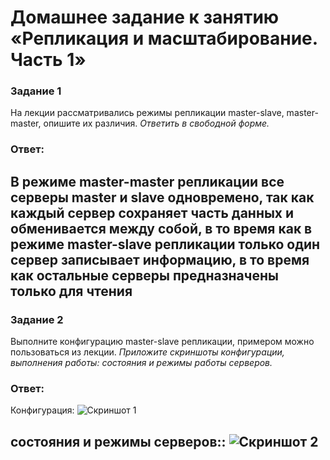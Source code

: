 #  Домашнее задание к занятию «Репликация и масштабирование. Часть 1»
### Задание 1
На лекции рассматривались режимы репликации master-slave, master-master, опишите их различия.
*Ответить в свободной форме.*

### Ответ:
В режиме master-master репликации все серверы master и slave одновремено, так как каждый сервер сохраняет часть данных и обменивается между собой, 
в то время как в режиме master-slave репликации только один сервер записывает информацию, в то время как остальные серверы предназначены только для чтения
---

### Задание 2
Выполните конфигурацию master-slave репликации, примером можно пользоваться из лекции.
*Приложите скриншоты конфигурации, выполнения работы: состояния и режимы работы серверов.*

### Ответ:
Конфигурация:
![Скриншот 1](https://github.com/user-attachments/assets/4c50b17f-fb42-4217-8342-38cd454ab907)

состояния и режимы серверов::
![Скриншот 2](https://github.com/user-attachments/assets/b74cc341-1e7f-44e4-9182-dc91ef1b194a)
---
